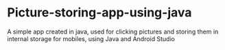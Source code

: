 # Picture-storing-app-using-java
A simple app created in java, used for clicking pictures and storing them in internal storage for mobiles, using Java and Android Studio
